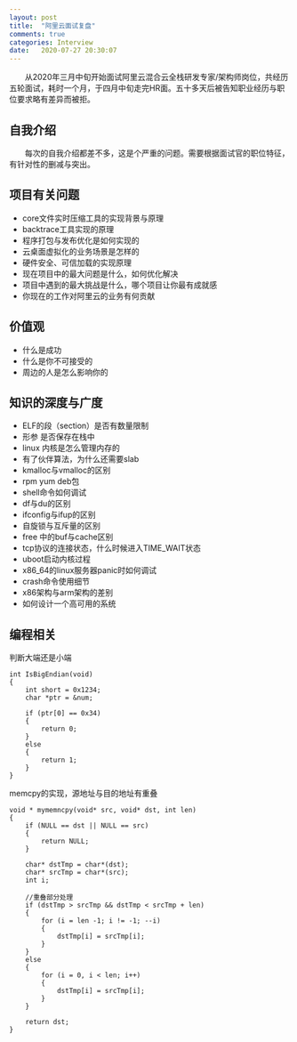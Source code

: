 ```yaml
---
layout: post
title:  "阿里云面试复盘"
comments: true
categories: Interview
date:   2020-07-27 20:30:07
---
```


&ensp;&ensp;&ensp;&ensp;从2020年三月中旬开始面试阿里云混合云全栈研发专家/架构师岗位，共经历五轮面试，耗时一个月，于四月中旬走完HR面。五十多天后被告知职业经历与职位要求略有差异而被拒。

## 自我介绍
&ensp;&ensp;&ensp;&ensp;每次的自我介绍都差不多，这是个严重的问题。需要根据面试官的职位特征，有针对性的删减与突出。

## 项目有关问题
* core文件实时压缩工具的实现背景与原理
* backtrace工具实现的原理
* 程序打包与发布优化是如何实现的
* 云桌面虚拟化的业务场景是怎样的
* 硬件安全、可信加载的实现原理
* 现在项目中的最大问题是什么，如何优化解决
* 项目中遇到的最大挑战是什么，哪个项目让你最有成就感
* 你现在的工作对阿里云的业务有何贡献

## 价值观
* 什么是成功
* 什么是你不可接受的
* 周边的人是怎么影响你的

## 知识的深度与广度
* ELF的段（section）是否有数量限制
* 形参 是否保存在栈中
* linux 内核是怎么管理内存的
* 有了伙伴算法，为什么还需要slab
* kmalloc与vmalloc的区别
* rpm yum deb包
* shell命令如何调试
* df与du的区别
* ifconfig与ifup的区别
* 自旋锁与互斥量的区别
* free 中的buf与cache区别
* tcp协议的连接状态，什么时候进入TIME_WAIT状态
* uboot启动内核过程
* x86_64的linux服务器panic时如何调试
* crash命令使用细节
* x86架构与arm架构的差别
* 如何设计一个高可用的系统

## 编程相关
判断大端还是小端
```
int IsBigEndian(void)
{
    int short = 0x1234;
    char *ptr = &num;
  
    if (ptr[0] == 0x34)
    {
        return 0;
    }
    else
    {
        return 1;
    }
}
```
memcpy的实现，源地址与目的地址有重叠
```
void * mymemncpy(void* src, void* dst, int len)
{
    if (NULL == dst || NULL == src)
    {
        return NULL;
    }
  
    char* dstTmp = char*(dst);
    char* srcTmp = char*(src);
    int i;
  
    //重叠部分处理
    if (dstTmp > srcTmp && dstTmp < srcTmp + len)
    {
        for (i = len -1; i != -1; --i)
        {
            dstTmp[i] = srcTmp[i];
        }      
    }
    else
    {
        for (i = 0, i < len; i++)
        {
            dstTmp[i] = srcTmp[i]; 
        }
    }
  
    return dst;
}
```
	